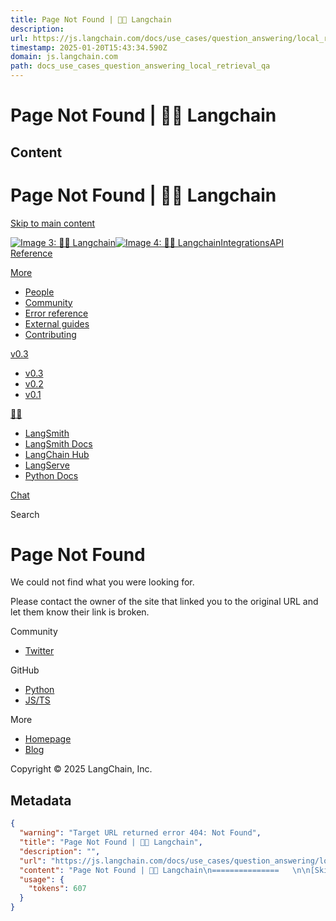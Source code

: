 ```yaml
---
title: Page Not Found | 🦜️🔗 Langchain
description: 
url: https://js.langchain.com/docs/use_cases/question_answering/local_retrieval_qa
timestamp: 2025-01-20T15:43:34.590Z
domain: js.langchain.com
path: docs_use_cases_question_answering_local_retrieval_qa
---
```


# Page Not Found | 🦜️🔗 Langchain



## Content

Page Not Found | 🦜️🔗 Langchain
===============   

[Skip to main content](https://js.langchain.com/docs/use_cases/question_answering/local_retrieval_qa#__docusaurus_skipToContent_fallback)

[![Image 3: 🦜️🔗 Langchain](https://js.langchain.com/img/brand/wordmark.png)![Image 4: 🦜️🔗 Langchain](https://js.langchain.com/img/brand/wordmark-dark.png)](https://js.langchain.com/)[Integrations](https://js.langchain.com/docs/integrations/platforms/)[API Reference](https://v03.api.js.langchain.com/)

[More](https://js.langchain.com/docs/use_cases/question_answering/local_retrieval_qa#)

*   [People](https://js.langchain.com/docs/people/)
*   [Community](https://js.langchain.com/docs/community)
*   [Error reference](https://js.langchain.com/docs/troubleshooting/errors)
*   [External guides](https://js.langchain.com/docs/additional_resources/tutorials)
*   [Contributing](https://js.langchain.com/docs/contributing)

[v0.3](https://js.langchain.com/docs/use_cases/question_answering/local_retrieval_qa#)

*   [v0.3](https://js.langchain.com/docs/introduction)
*   [v0.2](https://js.langchain.com/v0.2/docs/introduction)
*   [v0.1](https://js.langchain.com/v0.1/docs/get_started/introduction)

[🦜🔗](https://js.langchain.com/docs/use_cases/question_answering/local_retrieval_qa#)

*   [LangSmith](https://smith.langchain.com/)
*   [LangSmith Docs](https://docs.smith.langchain.com/)
*   [LangChain Hub](https://smith.langchain.com/hub)
*   [LangServe](https://github.com/langchain-ai/langserve)
*   [Python Docs](https://python.langchain.com/)

[Chat](https://chatjs.langchain.com/)[](https://github.com/langchain-ai/langchainjs)

Search

Page Not Found
==============

We could not find what you were looking for.

Please contact the owner of the site that linked you to the original URL and let them know their link is broken.

Community

*   [Twitter](https://twitter.com/LangChainAI)

GitHub

*   [Python](https://github.com/langchain-ai/langchain)
*   [JS/TS](https://github.com/langchain-ai/langchainjs)

More

*   [Homepage](https://langchain.com/)
*   [Blog](https://blog.langchain.dev/)

Copyright © 2025 LangChain, Inc.

## Metadata

```json
{
  "warning": "Target URL returned error 404: Not Found",
  "title": "Page Not Found | 🦜️🔗 Langchain",
  "description": "",
  "url": "https://js.langchain.com/docs/use_cases/question_answering/local_retrieval_qa",
  "content": "Page Not Found | 🦜️🔗 Langchain\n===============   \n\n[Skip to main content](https://js.langchain.com/docs/use_cases/question_answering/local_retrieval_qa#__docusaurus_skipToContent_fallback)\n\n[![Image 3: 🦜️🔗 Langchain](https://js.langchain.com/img/brand/wordmark.png)![Image 4: 🦜️🔗 Langchain](https://js.langchain.com/img/brand/wordmark-dark.png)](https://js.langchain.com/)[Integrations](https://js.langchain.com/docs/integrations/platforms/)[API Reference](https://v03.api.js.langchain.com/)\n\n[More](https://js.langchain.com/docs/use_cases/question_answering/local_retrieval_qa#)\n\n*   [People](https://js.langchain.com/docs/people/)\n*   [Community](https://js.langchain.com/docs/community)\n*   [Error reference](https://js.langchain.com/docs/troubleshooting/errors)\n*   [External guides](https://js.langchain.com/docs/additional_resources/tutorials)\n*   [Contributing](https://js.langchain.com/docs/contributing)\n\n[v0.3](https://js.langchain.com/docs/use_cases/question_answering/local_retrieval_qa#)\n\n*   [v0.3](https://js.langchain.com/docs/introduction)\n*   [v0.2](https://js.langchain.com/v0.2/docs/introduction)\n*   [v0.1](https://js.langchain.com/v0.1/docs/get_started/introduction)\n\n[🦜🔗](https://js.langchain.com/docs/use_cases/question_answering/local_retrieval_qa#)\n\n*   [LangSmith](https://smith.langchain.com/)\n*   [LangSmith Docs](https://docs.smith.langchain.com/)\n*   [LangChain Hub](https://smith.langchain.com/hub)\n*   [LangServe](https://github.com/langchain-ai/langserve)\n*   [Python Docs](https://python.langchain.com/)\n\n[Chat](https://chatjs.langchain.com/)[](https://github.com/langchain-ai/langchainjs)\n\nSearch\n\nPage Not Found\n==============\n\nWe could not find what you were looking for.\n\nPlease contact the owner of the site that linked you to the original URL and let them know their link is broken.\n\nCommunity\n\n*   [Twitter](https://twitter.com/LangChainAI)\n\nGitHub\n\n*   [Python](https://github.com/langchain-ai/langchain)\n*   [JS/TS](https://github.com/langchain-ai/langchainjs)\n\nMore\n\n*   [Homepage](https://langchain.com/)\n*   [Blog](https://blog.langchain.dev/)\n\nCopyright © 2025 LangChain, Inc.",
  "usage": {
    "tokens": 607
  }
}
```
